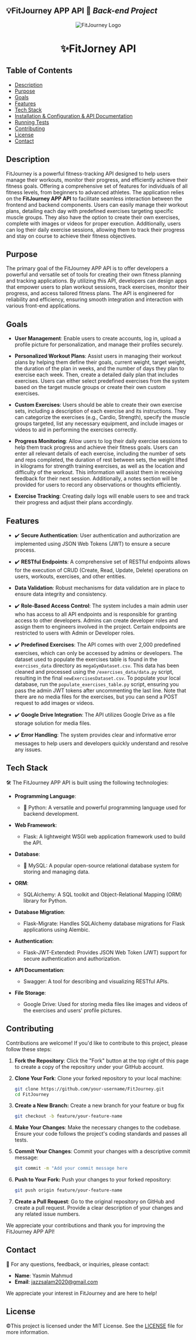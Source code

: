 ## 💡FitJourney APP API  🧩 *Back-end Project*


<div align="center">
   <img src="https://i.imgur.com/hR6m5Nd.jpeg" alt="FitJourney Logo" />
    <h1>✨FitJorney API</h1>
</div>

## Table of Contents

- [Description](#description)
- [Purpose](#purpose)
- [Goals](#goals)
- [Features](#features)
- [Tech Stack](#tech-stack)
- [Installation & Configuration & API Documentation](#installation)
- [Running Tests](#running-tests)
- [Contributing](#contributing)
- [License](#license)
- [Contact](#contact)


## Description

FitJourney is a powerful fitness-tracking API designed to help users manage their workouts, monitor their progress, and efficiently achieve their fitness goals. Offering a comprehensive set of features for individuals of all fitness levels, from beginners to advanced athletes. 
The application relies on the **FitJourney APP API** to facilitate seamless interaction between the frontend and backend components. Users can easily manage their workout plans, detailing each day with predefined exercises targeting specific muscle groups. They also have the option to create their own exercises, complete with images or videos for proper execution. Additionally, users can log their daily exercise sessions, allowing them to track their progress and stay on course to achieve their fitness objectives.


## Purpose
The primary goal of the FitJourney APP API is to offer developers a powerful and versatile set of tools for creating their own fitness planning and tracking applications. By utilizing this API, developers can design apps that empower users to plan workout sessions, track exercises, monitor their progress, and access tailored fitness plans. The API is engineered for reliability and efficiency, ensuring smooth integration and interaction with various front-end applications.


## Goals

-   **User Management**: Enable users to create accounts, log in, upload a profile picture for personalization, and manage their profiles securely.

-   **Personalized Workout Plans**: Assist users in managing their workout plans by helping them define their goals, current weight, target weight, the duration of the plan in weeks, and the number of days they plan to exercise each week. Then, create a detailed daily plan that includes exercises. Users can either select predefined exercises from the system based on the target muscle groups or create their own custom exercises.

-   **Custom Exercises**: Users should be able to create their own exercise sets, including a description of each exercise and its instructions. They can categorize the exercises (e.g., Cardio, Strength), specify the muscle groups targeted, list any necessary equipment, and include images or videos to aid in performing the exercises correctly.

-   **Progress Monitoring**: Allow users to log their daily exercise sessions to help them track progress and achieve their fitness goals. Users can enter all relevant details of each exercise, including the number of sets and reps completed, the duration of rest between sets, the weight lifted in kilograms for strength training exercises, as well as the location and difficulty of the workout. This information will assist them in receiving feedback for their next session. Additionally, a notes section will be provided for users to record any observations or thoughts efficiently.

-   **Exercise Tracking**: Creating daily logs will enable users to see and track their progress and adjust their plans accordingly.


## Features

- ✔️  **Secure Authentication**: User authentication and authorization are implemented using JSON Web Tokens (JWT) to ensure a secure process.


- ✔️  **RESTful Endpoints**: A comprehensive set of RESTful endpoints allows for the execution of CRUD (Create, Read, Update, Delete) operations on users, workouts, exercises, and other entities.


- **Data Validation**: Robust mechanisms for data validation are in place to ensure data integrity and consistency.


- ✔️  **Role-Based Access Control**: The system includes a main admin user who has access to all API endpoints and is responsible for granting access to other developers. Admins can create developer roles and assign them to engineers involved in the project. Certain endpoints are restricted to users with Admin or Developer roles.

- ✔️  **Predefined Exercises**: The API comes with over 2,000 predefined exercises, which can only be accessed by admins or developers. The dataset used to populate the exercises table is found in the `exercises_data` directory as `megaGymDataset.csv`. This data has been cleaned and processed using the `/exercises_data/data.py` script, resulting in the final `newExercisesDataset.csv`. To populate your local database, run the `populate_exercises_table.py` script, ensuring you pass the admin JWT tokens after uncommenting the last line. Note that there are no media files for the exercises, but you can send a POST request to add images or videos.

- ✔️  **Google Drive Integration**: The API utilizes Google Drive as a file storage solution for media files.

- ✔️  **Error Handling**: The system provides clear and informative error messages to help users and developers quickly understand and resolve any issues.

## Tech Stack

 🛠️ The FitJourney APP API is built using the following technologies:

- **Programming Language**:
  - 🐍 Python: A versatile and powerful programming language used for backend development.
  
- **Web Framework**:
  - Flask: A lightweight WSGI web application framework used to build the API.

- **Database**:
    - 🐬 MySQL: A popular open-source relational database system for storing and managing data.

- **ORM**:
  - SQLAlchemy: A SQL toolkit and Object-Relational Mapping (ORM) library for Python.

- **Database Migration**:
  - Flask-Migrate: Handles SQLAlchemy database migrations for Flask applications using Alembic.

- **Authentication**:
  - Flask-JWT-Extended: Provides JSON Web Token (JWT) support for secure authentication and authorization.

- **API Documentation**:
  - Swagger: A tool for describing and visualizing RESTful APIs.

- **File Storage**:
  - Google Drive: Used for storing media files like images and videos of the exercises and users' profile pictures.

## Contributing


Contributions are welcome! If you'd like to contribute to this project, please follow these steps:

1. **Fork the Repository**: Click the "Fork" button at the top right of this page to create a copy of the repository under your GitHub account.
   
2. **Clone Your Fork**: Clone your forked repository to your local machine:
   ```sh
   git clone https://github.com/your-username/FitJourney.git
   cd FitJourney
   ```

3. **Create a New Branch:** Create a new branch for your feature or bug fix
	```sh
	git checkout -b feature/your-feature-name
	```
4. **Make Your Changes**: Make the necessary changes to the codebase. Ensure your code follows the project's coding standards and passes all tests.

5. **Commit Your Changes**: Commit your changes with a descriptive commit message:
	```sh
	git commit -m "Add your commit message here
	```
6. **Push to Your Fork:** Push your changes to your forked repository:
	```sh
	git push origin feature/your-feature-name
	```
7. **Create a Pull Request**: Go to the original repository on GitHub and create a pull request. Provide a clear description of your changes and any related issue numbers.

We appreciate your contributions and thank you for improving the FitJourney APP API!

## Contact

 👤 For any questions, feedback, or inquiries, please contact:

- **Name**: Yasmin Mahmud
- **Email**: jazzsalam2020@gmail.com

We appreciate your interest in FitJourney and are here to help!

## License

 ©️This project is licensed under the MIT License. See the [LICENSE](LICENSE) file for more information.

